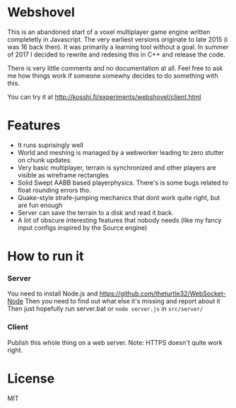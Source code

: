 # Webshovel

This is an abandoned start of a voxel multiplayer game engine written completetly in Javascript. The very earliest versions originate to late 2015 (i was 16 back then). It was primarily a learning tool without a goal. In summer of 2017 I decided to rewrite and redesing this in C++ and release the code.

There is very little comments and no documentation at all.
Feel free to ask me how things work if someone somewhy decides to do something with this.

You can try it at http://kosshi.fi/experiments/webshovel/client.html

# Features
- It runs suprisingly well
- World and meshing is managed by a webworker leading to zero stutter on chunk updates
- Very basic multiplayer, terrain is synchronized and other players are visible as wireframe rectangles
- Solid Swept AABB based playerphysics. There's is some bugs related to float rounding errors tho.
- Quake-style strafe-jumping mechanics that dont work quite right, but are fun enough
- Server can save the terrain to a disk and read it back.
- A lot of obscure interesting features that nobody needs (like my fancy input configs inspired by the Source engine)

# How to run it
### Server
You need to install Node.js and https://github.com/theturtle32/WebSocket-Node
Then you need to find out what else it's missing and report about it
Then just hopefully run server.bat or ``node server.js`` in ``src/server/``
### Client
Publish this whole thing on a web server. Note: HTTPS doesn't quite work right.

# License
MIT
